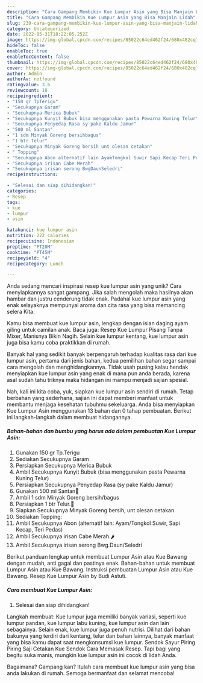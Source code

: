 ```yaml
---
description: "Cara Gampang Membikin Kue Lumpur Asin yang Bisa Manjain Lidah"
title: "Cara Gampang Membikin Kue Lumpur Asin yang Bisa Manjain Lidah"
slug: 239-cara-gampang-membikin-kue-lumpur-asin-yang-bisa-manjain-lidah
category: Uncategorized
date: 2022-05-31T18:22:05.252Z
image: https://img-global.cpcdn.com/recipes/85022c64ed462f24/680x482cq70/kue-lumpur-asin-foto-resep-utama.jpg
hideToc: false
enableToc: true
enableTocContent: false
thumbnail: https://img-global.cpcdn.com/recipes/85022c64ed462f24/680x482cq70/kue-lumpur-asin-foto-resep-utama.jpg
cover: https://img-global.cpcdn.com/recipes/85022c64ed462f24/680x482cq70/kue-lumpur-asin-foto-resep-utama.jpg
author: Admin
authorAv: notfound
ratingvalue: 3.6
reviewcount: 18
recipeingredient:
- "150 gr TpTerigu"
- "Secukupnya Garam"
- "Secukupnya Merica Bubuk"
- "Secukupnya Kunyit Bubuk bisa menggunakan pasta Pewarna Kuning Telur"
- "Secukupnya Penyedap Rasa sy pake Kaldu Jamur"
- "500 ml Santan"
- "1 sdm Minyak Goreng bersihbagus"
- "1 btr Telur"
- "Secukupnya Minyak Goreng bersih unt olesan cetakan"
- " Topping"
- "Secukupnya Abon alternatif lain AyamTongkol Suwir Sapi Kecap Teri Pedas"
- "Secukupnya irisan Cabe Merah"
- "Secukupnya irisan serong BwgDaunSeledri"
recipeinstructions:

- "Selesai dan siap dihidangkan!"
categories:
- Resep
tags:
- kue
- lumpur
- asin

katakunci: kue lumpur asin 
nutrition: 222 calories
recipecuisine: Indonesian
preptime: "PT20M"
cooktime: "PT45M"
recipeyield: "4"
recipecategory: Lunch

---
```





Anda sedang mencari inspirasi resep kue lumpur asin yang unik? Cara menyiapkannya sangat gampang. Jika salah mengolah maka hasilnya akan hambar dan justru cenderung tidak enak. Padahal kue lumpur asin yang enak selayaknya mempunyai aroma dan cita rasa yang bisa memancing selera Kita.





Kamu bisa membuat kue lumpur asin, lengkap dengan isian daging ayam giling untuk camilan anak. Baca juga: Resep Kue Lumpur Pisang Tanpa Mixer, Manisnya Bikin Nagih. Selain kue lumpur kentang, kue lumpur asin juga bisa kamu coba praktikkan di rumah.

Banyak hal yang sedikit banyak berpengaruh terhadap kualitas rasa dari kue lumpur asin, pertama dari jenis bahan, kedua pemilihan bahan segar sampai cara mengolah dan menghidangkannya. Tidak usah pusing kalau hendak menyiapkan kue lumpur asin yang enak di mana pun anda berada, karena asal sudah tahu triknya maka hidangan ini mampu menjadi sajian spesial.






Nah, kali ini kita coba, yuk, siapkan kue lumpur asin sendiri di rumah. Tetap berbahan yang sederhana, sajian ini dapat memberi manfaat untuk membantu menjaga kesehatan tubuhmu sekeluarga. Anda bisa menyiapkan Kue Lumpur Asin menggunakan 13 bahan dan 0 tahap pembuatan. Berikut ini langkah-langkah dalam membuat hidangannya.

<!--inarticleads1-->

##### Bahan-bahan dan bumbu yang harus ada dalam pembuatan Kue Lumpur Asin:

1. Gunakan 150 gr Tp.Terigu
1. Sediakan Secukupnya Garam
1. Persiapkan Secukupnya Merica Bubuk
1. Ambil Secukupnya Kunyit Bubuk (bisa menggunakan pasta Pewarna Kuning Telur)
1. Persiapkan Secukupnya Penyedap Rasa (sy pake Kaldu Jamur)
1. Gunakan 500 ml Santan🥥
1. Ambil 1 sdm Minyak Goreng bersih/bagus
1. Persiapkan 1 btr Telur.🥚
1. Siapkan Secukupnya Minyak Goreng bersih, unt olesan cetakan
1. Sediakan  Topping:
1. Ambil Secukupnya Abon (alternatif lain: Ayam/Tongkol Suwir, Sapi Kecap, Teri Pedas)
1. Ambil Secukupnya irisan Cabe Merah.🌶️
1. Ambil Secukupnya irisan serong Bwg.Daun/Seledri


Berikut panduan lengkap untuk membuat Lumpur Asin atau Kue Bawang dengan mudah, anti gagal dan pastinya enak. Bahan-bahan untuk membuat Lumpur Asin atau Kue Bawang. Instruksi pembuatan Lumpur Asin atau Kue Bawang. Resep Kue Lumpur Asin by Budi Astuti. 

<!--inarticleads2-->

##### Cara membuat Kue Lumpur Asin:


1. Selesai dan siap dihidangkan!

Langkah membuat: Kue lumpur juga memiliki banyak variasi, seperti kue lumpur pandan, kue lumpur labu kuning, kue lumpur asin dan lain sebagainya. Selain enak, kue lumpur juga penuh nutrisi. Dilihat dari bahan bakunya yang terdiri dari kentang, telur dan bahan lainnya, banyak manfaat yang bisa kamu dapat saat mengkonsumsi kue lumpur. Sendok Sayur Piring Piring Saji Cetakan Kue Sendok Cara Memasak Resep. Tapi bagi yang begitu suka manis, mungkin kue lumpur asin ini cocok di lidah Anda. 

Bagaimana? Gampang kan? Itulah cara membuat kue lumpur asin yang bisa anda lakukan di rumah. Semoga bermanfaat dan selamat mencoba!
